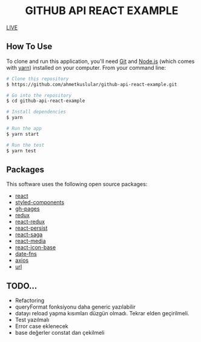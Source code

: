 
<h1 align="center">
  <br>
  GITHUB API REACT EXAMPLE
  <br>
</h1>
 


[LIVE](https://ahmetkuslular.github.io/github-api-react-example/)

## How To Use

To clone and run this application, you'll need [Git](https://git-scm.com) and [Node.js](https://nodejs.org/en/download/) (which comes with [yarn](https://yarnpkg.com)) installed on your computer. From your command line:

```bash
# Clone this repository
$ https://github.com/ahmetkuslular/github-api-react-example.git

# Go into the repository
$ cd github-api-react-example

# Install dependencies
$ yarn

# Run the app
$ yarn start

# Run the test
$ yarn test
```

## Packages

This software uses the following open source packages:

- [react](https://reactjs.org/)
- [styled-components](https://www.styled-components.com/)
- [gh-pages](https://pages.github.com/)
- [redux](https://redux.js.org/)
- [react-redux](https://redux.js.org/basics/usage-with-react)
- [react-persist](https://github.com/rt2zz/redux-persist)
- [react-saga](https://github.com/redux-saga/redux-saga)
- [react-media](https://github.com/ReactTraining/react-media)
- [react-icon-base](https://github.com/gorangajic/react-icon-base)
- [date-fns](https://date-fns.org/)
- [axios](https://github.com/axios/axios)
- [url](https://www.npmjs.com/package/url)

## TODO...
- Refactoring
- queryFormat fonksiyonu daha generic yazılabilir
- datayı reload yapma kısımları düzgün olmadı. Tekrar elden geçirilmeli.
- Test yazılmalı
- Error case eklenecek
- base değerler constat dan çekilmeli



